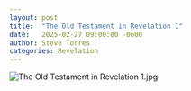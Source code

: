 ```yaml
---
layout: post
title:  "The Old Testament in Revelation 1"
date:   2025-02-27 09:00:00 -0600
author: Steve Torres
categories: Revelation
---
```


<img src="https://github.com/ElEsteeb/ElEsteeb.github.io/blob/main/images/Diagrams
/The Old Testament in Revelation 1.jpg?raw=true" alt="The Old Testament in Revelation 1.jpg" style="max-width: 100%; height: auto;">
